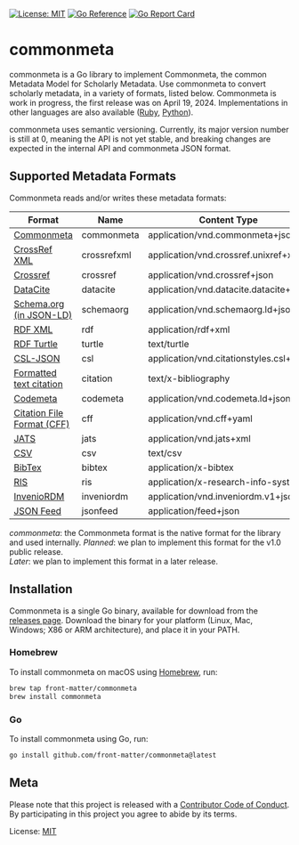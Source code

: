 [![License: MIT](https://img.shields.io/badge/License-MIT-yellow.svg)](https://opensource.org/licenses/MIT)
[![Go Reference](https://pkg.go.dev/badge/github.com/front-matter/commonmeta.svg)](https://pkg.go.dev/github.com/front-matter/commonmeta)
[![Go Report Card](https://goreportcard.com/badge/github.com/front-matter/commonmeta)](https://goreportcard.com/report/github.com/front-matter/commonmeta)

# commonmeta
commonmeta is a Go library to implement Commonmeta, the common Metadata Model for Scholarly Metadata. Use commonmeta to convert scholarly metadata, in a variety of formats, listed below. Commonmeta is work in progress, the first release was on April 19, 2024. Implementations in other languages are also available ([Ruby](https://github.com/front-matter/commonmeta-ruby), [Python](https://github.com/front-matter/commonmeta-py)).

commonmeta uses semantic versioning. Currently, its major version number is still at 0, meaning the API is not yet stable, and breaking changes are expected in the internal API and commonmeta JSON format.


## Supported Metadata Formats

Commonmeta reads and/or writes these metadata formats:

| Format                                                                                           | Name          | Content Type                           | Read    | Write   |
| ------------------------------------------------------------------------------------------------ | ------------- | -------------------------------------- | ------- | ------- |
| [Commonmeta](https://docs.commonmeta.org)  | commonmeta    | application/vnd.commonmeta+json        | yes     | yes     |
| [CrossRef XML](https://www.crossref.org/schema/documentation/unixref1.1/unixref1.1.html) | crossrefxml      | application/vnd.crossref.unixref+xml   | yes | yes |
| [Crossref](https://api.crossref.org)                                                             | crossref | application/vnd.crossref+json          | yes     | n/a     |
| [DataCite](https://api.datacite.org/)                                                            | datacite | application/vnd.datacite.datacite+json | yes     | yes |
| [Schema.org (in JSON-LD)](http://schema.org/)                                                    | schemaorg    | application/vnd.schemaorg.ld+json      | later     | yes   |
| [RDF XML](http://www.w3.org/TR/rdf-syntax-grammar/)                                              | rdf       | application/rdf+xml                    | no      | later   |
| [RDF Turtle](http://www.w3.org/TeamSubmission/turtle/)                                           | turtle        | text/turtle                            | no      | later   |
| [CSL-JSON](https://citationstyles.org/)                                                     | csl      | application/vnd.citationstyles.csl+json | yes | yes   |
| [Formatted text citation](https://citationstyles.org/)                                           | citation      | text/x-bibliography                    | n/a     | yes     |
| [Codemeta](https://codemeta.github.io/)                                                          | codemeta      | application/vnd.codemeta.ld+json       | later | later |
| [Citation File Format (CFF)](https://citation-file-format.github.io/)                            | cff           | application/vnd.cff+yaml               | later | later |
| [JATS](https://jats.nlm.nih.gov/)                                                                | jats          | application/vnd.jats+xml               | later   | later   |
| [CSV](ttps://en.wikipedia.org/wiki/Comma-separated_values)                                       | csv           | text/csv                               | no      | later   |
| [BibTex](http://en.wikipedia.org/wiki/BibTeX)                                                    | bibtex        | application/x-bibtex                   | later | later   |
| [RIS](http://en.wikipedia.org/wiki/RIS_(file_format))                                            | ris           | application/x-research-info-systems    | later | later   |
| [InvenioRDM](https://inveniordm.docs.cern.ch/reference/metadata/)                                | inveniordm    | application/vnd.inveniordm.v1+json     | yes | yes   |
| [JSON Feed](https://www.jsonfeed.org/)                                                           | jsonfeed     | application/feed+json    | yes | later     |

_commonmeta_: the Commonmeta format is the native format for the library and used internally.
_Planned_: we plan to implement this format for the v1.0 public release.  
_Later_: we plan to implement this format in a later release.

## Installation

Commonmeta is a single Go binary, available for download from the [releases page](https://github.com/front-matter/commonmeta/releases). Download the binary for your platform (Linux, Mac, Windows; X86 or ARM architecture), and place it in your PATH.

### Homebrew

To install commonmeta on macOS using [Homebrew](https://brew.sh/), run:

```bash
brew tap front-matter/commonmeta
brew install commonmeta
```

### Go

To install commonmeta using Go, run:

```bash
go install github.com/front-matter/commonmeta@latest
```

## Meta

Please note that this project is released with a [Contributor Code of Conduct](https://github.com/front-matter/commonmeta/blob/main/CODE_OF_CONDUCT.md). By participating in this project you agree to abide by its terms.  

License: [MIT](https://github.com/front-matter/commonmeta/blob/main/LICENSE)
